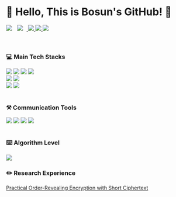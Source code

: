 <!-- ![waving](https://capsule-render.vercel.app/api?type=waving&height=200&text=Welcome!&fontAlign=80&fontAlignY=40&color=gradient) -->
<!-- [![Hits](https://hits.seeyoufarm.com/api/count/incr/badge.svg?url=https%3A%2F%2Fgithub.com%2Fswiftie1230&count_bg=%2310FFF8&title_bg=%2340C9F1&icon=&icon_color=%23E7E7E7&title=hits&edge_flat=false)](https://github.com/bosunKwak) -->

<h1>👋 Hello, This is Bosun's GitHub! 👋 </h3>
<div>
  <a href="https://hits.seeyoufarm.com"><img src="https://hits.seeyoufarm.com/api/count/incr/badge.svg?url=https%3A%2F%2Fgithub.com%2FbosunKwak&count_bg=%236298EB&title_bg=%23B8B9BC&icon=&icon_color=%23E7E7E7&title=hits&edge_flat=false"/></a>
  <a href="214kbs@gmail.com"> <img src="https://img.shields.io/badge/214kbs@gmail.com-d14836?style=flat&logo=Gmail&logoColor=white&link=mailto:swiftie1230@gmail.com" style="height : auto; margin-left : 10px; margin-right : 10px;"/> </a>
  <a href="https://bskwak.tistory.com/"><img src="https://img.shields.io/badge/-Tistory-black">
  <a href="https://bosun-dev.vercel.app/"><img src="https://img.shields.io/badge/-HomePage-brightgreen">
  <a href="https://www.instagram.com/bosun0214/"><img src="https://img.shields.io/badge/Instagram-ff69b4?style=flat&logo=Instagram&logoColor=white"/></a> 
</div>

<!--
## 📊 My Github Stats
  ![Top Langs](https://github-readme-stats.vercel.app/api/top-langs/?username=0214kbs&langs_count=10&layout=compact)
-->

<br />
<br />


<h3>  💻 Main Tech Stacks </h3>
<div>
  <img src="https://img.shields.io/badge/Next.js-000000?style=for-the-badge&logo=nextdotjs&logoColor=#000000"/>
  <img src="https://img.shields.io/badge/React-61DAFB?style=for-the-badge&logo=React&logoColor=white"/>
  <img src="https://img.shields.io/badge/Typescript-3178C6?style=for-the-badge&logo=Typescript&logoColor=white"/>
  <img src="https://img.shields.io/badge/Node.js-339933?style=for-the-badge&logo=Node.js&logoColor=white"/>
</div>
<div>
  <img src="https://img.shields.io/badge/styled component-DB7093?style=for-the-badge&logo=styledcomponents&logoColor=white"/>
  <img src="https://img.shields.io/badge/zustand-AD29B6?style=for-the-badge&logo=&logoColor=white"/>
</div>
<div>
  <img src="https://img.shields.io/badge/Prettier-F7B93E?style=for-the-badge&logo=Prettier&logoColor=white"/>
  <img src="https://img.shields.io/badge/Eslint-4B32C3?style=for-the-badge&logo=eslint&logoColor=white"/>
</div>

<br />

<h3> ⚒ Communication Tools </h3>
<div>
  <img src="https://img.shields.io/badge/figma-F24E1E?style=for-the-badge&logo=figma&logoColor=white" />
  <img src="https://img.shields.io/badge/jira-0052CC?style=for-the-badge&logo=jira&logoColor=white" />
  <img src="https://img.shields.io/badge/github-181717?style=for-the-badge&logo=github&logoColor=white" />
  <img src="https://img.shields.io/badge/gitlab-FC6D26?style=for-the-badge&logo=git&logoColor=white" />
</div>

<br />

<h3> ⌨️ Algorithm Level </h3>
<div>
  <a><img src="http://mazassumnida.wtf/api/v2/generate_badge?boj=0214kbs"></a>
<!--   <a><img src="http://mazandi.herokuapp.com/api?handle=0214kbs&theme=warm"/></a> -->
</div>

<h3>  ✏️ Research Experience </h3>

[Practical Order-Revealing Encryption with Short Ciphertext](https://www.jstage.jst.go.jp/article/transinf/E105.D/11/E105.D_2022NGL0004/_pdf)
